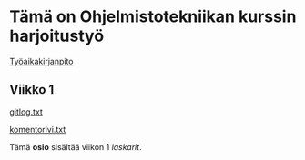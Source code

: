 # Tämä on Ohjelmistotekniikan kurssin harjoitustyö
[Työaikakirjanpito](https://github.com/evahteri/ot-harjoitustyo/blob/master/dokumentaatio/tuntikirjanpito.md)


## Viikko 1

[gitlog.txt](https://github.com/evahteri/ot-harjoitustyo/blob/master/laskarit/viikko1/gitlog.txt)

[komentorivi.txt](https://github.com/evahteri/ot-harjoitustyo/blob/master/laskarit/viikko1/komentorivi.txt)

Tämä **osio** sisältää viikon 1 *laskarit*.

